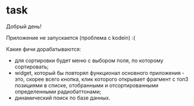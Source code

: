 # task

Добрый день!

Приложение не запускается (проблема с kodein) :(

Какие фичи дорабатываются: 

- для сортировки будет меню с выбором поля, по которому сортировать;
- widget, который бы повторял функционал основного приложения - это, скорее всего кнопка, клик которого открывает фрагмент с топ3 позициями в списке, отобранными и отсортированными определенными радиобаттонами;
- динамический поиск по базе данных.

